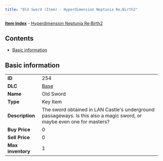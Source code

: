 ```yaml
---
title: "Old Sword (Item) - Hyperdimension Neptunia Re;Birth2"
---
```


[**Item Index**](/neptunia/rb2/item/index.html) - [Hyperdimension Neptunia Re;Birth2](/neptunia/rb2)

## Contents

- [Basic information](#basic-information)

## Basic information

|   |   |
| -- | -- |
| **ID** | 254 |
| **DLC** | [Base](/neptunia/rb2/dlc/0-base.html) |
| **Name** | Old Sword |
| **Type** | Key Item |
| **Description** | The sword obtained in LAN Castle's underground passageways. Is this also a magic sword, or maybe even one for masters? |
| **Buy Price** | 0 |
| **Sell Price** | 0 |
| **Max inventory** | 1 |
